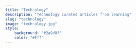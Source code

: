 ```yaml
---
title: "Technology"
description: "Technology curated articles from learning"
slug: "technology"
image: "technology.jpg"
style:
    background: "#2a9d8f"
    color: "#fff"
---
```

